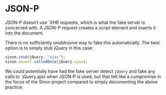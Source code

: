 # JSON-P

JSON-P doesn't use `XHR requests, which is what the fake server is concerned with. A JSON-P request creates a script element and inserts it into the document.

There is no sufficiently unobtrusive way to fake this automatically. The best option is to simply stub jQuery in this case:

```javascript
sinon.stub(jQuery, "ajax");
sinon.assert.calledOnce(jQuery.ajax);
```

We could potentially have had the fake server detect `jQuery` and fake any calls to `jQuery.ajax when JSON-P is used, but that felt like a compromise in the focus of the Sinon project compared to simply documenting the above practice.
